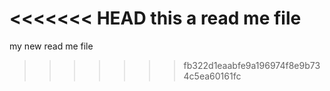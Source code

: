 <<<<<<< HEAD
this a read me file
=======
my new read me file
>>>>>>> fb322d1eaabfe9a196974f8e9b734c5ea60161fc
